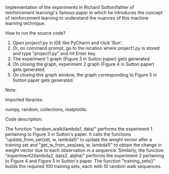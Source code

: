 Implementation of the experiments in Richard Sutton(father of reinforcement learning)'s famous paper in which he introduces the concept of reinforcement learning to understand the nuances of this machine learning technique.

How to run the source code?

1. Open project1.py in IDE like PyCharm and click 'Run'.
2. Or, on command prompt, go to the location where project1.py is stored and type "project1.py" and hit Enter key.
2. The experiment 1 graph (Figure 3 in Sutton paper) gets generated.
3. On closing the graph, experiment 2 graph (Figure 4 in Sutton paper) gets generated.
4. On closing this graph window, the graph corresponding to Figure 5 in Sutton paper gets generated.

Note:

Imported libraries:

numpy, random, collections, matplotlib.

Code description:

The function "random_walk(lambda1, data)" performs the experiment 1 pertaining to Figure 3 in Sutton's paper. It calls the functions "update_from_set(set, w, lambda1)" to update the weight vector after a training set and "get_w_from_seq(seq, w, lambda1)" to obtain the change in weight vector due to each observation in a sequence. 
Similarly, the function "experiment2(lambda2, data2, alpha)" performs the experiment 2 pertaining to Figure 4 and Figure 5 in Sutton's paper.
The function "training_sets()" builds the required 100 training sets, each with 10 random walk sequences.

